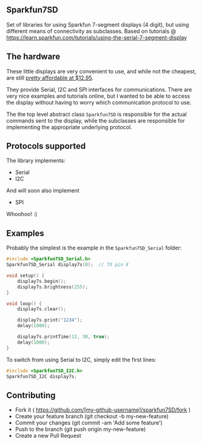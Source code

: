 ## Sparkfun7SD


Set of libraries for using Sparkfun 7-segment displays (4 digit), but using different means of connectivity as subclasses. Based on tutorials @ https://learn.sparkfun.com/tutorials/using-the-serial-7-segment-display

## The hardware

These little displays are very convenient to use, and while not the cheapest, are still [pretty affordable at $12.95](https://www.sparkfun.com/products/11441).

They provide Serial, I2C and SPI interfaces for communications.   There are very nice examples and tutorials online, but I wanted to be able to access the display without having to worry which communication protocol to use.

The the top level abstract class ```Sparkfun7SD``` is responsible for the actual commands sent to the display, while the subclasses are responsible for implementing the appropriate underlying protocol.

## Protocols supported

The library implements:

* Serial
* I2C

And will soon also implement

* SPI

Whoohoo! :)

## Examples

Probably the simplest is the example in the ```Sparkfun7SD_Serial``` folder:

```c++
#include <Sparkfun7SD_Serial.h>
Sparkfun7SD_Serial display7s(8);  // TX pin 8

void setup() {
    display7s.begin();
    display7s.brightness(255);
}

void loop() {
    display7s.clear();

    display7s.print("1234");
    delay(1000);

    display7s.printTime(12, 30, true);
    delay(1000);
}
```

To switch from using Serial to I2C, simply edit the first lines:

```c++
#include <Sparkfun7SD_I2C.h>
Sparkfun7SD_I2C display7s;
```

## Contributing

* Fork it ( https://github.com/[my-github-username]/sparkfun7SD/fork )
* Create your feature branch (git checkout -b my-new-feature)
* Commit your changes (git commit -am 'Add some feature')
* Push to the branch (git push origin my-new-feature)
* Create a new Pull Request
